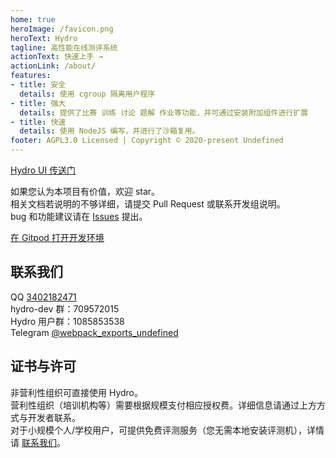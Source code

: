 ```yaml
---
home: true
heroImage: /favicon.png
heroText: Hydro
tagline: 高性能在线测评系统
actionText: 快速上手 →
actionLink: /about/
features:
- title: 安全
  details: 使用 cgroup 隔离用户程序
- title: 强大
  details: 提供了比赛 训练 讨论 题解 作业等功能，并可通过安装附加组件进行扩展
- title: 快速
  details: 使用 NodeJS 编写，并进行了沙箱复用。
footer: AGPL3.0 Licensed | Copyright © 2020-present Undefined
---
```


[Hydro UI 传送门](https://github.com/hydro-dev/ui-default)

如果您认为本项目有价值，欢迎 star。  
相关文档若说明的不够详细，请提交 Pull Request 或联系开发组说明。  
bug 和功能建议请在 [Issues](https://github.com/hydro-dev/Hydro/issues) 提出。

[在 Gitpod 打开开发环境](https://gitpod.io/#https://github.com/hydro-dev/Hydro)

## 联系我们

QQ [3402182471](https://wpa.qq.com/msgrd?v=3&uin=3402182471&site=qq&menu=yes)  
hydro-dev 群：709572015  
Hydro 用户群：1085853538  
Telegram [@webpack_exports_undefined](https://t.me/webpack_exports_undefined)

## 证书与许可

非营利性组织可直接使用 Hydro。  
营利性组织（培训机构等）需要根据规模支付相应授权费。详细信息请通过上方方式与开发者联系。  
对于小规模个人/学校用户，可提供免费评测服务（您无需本地安装评测机），详情请 [联系我们](#联系我们)。
